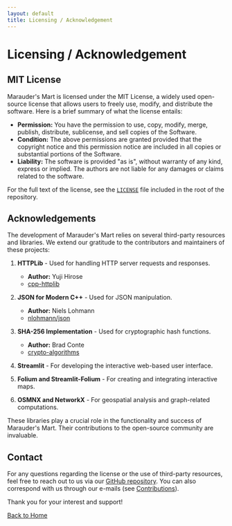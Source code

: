 ```yaml
---
layout: default
title: Licensing / Acknowledgement 
---
```


# Licensing / Acknowledgement

## MIT License

Marauder's Mart is licensed under the MIT License, a widely used open-source license that allows users to freely use, modify, and distribute the software. Here is a brief summary of what the license entails:

- **Permission:** You have the permission to use, copy, modify, merge, publish, distribute, sublicense, and sell copies of the Software.
- **Condition:** The above permissions are granted provided that the copyright notice and this permission notice are included in all copies or substantial portions of the Software.
- **Liability:** The software is provided "as is", without warranty of any kind, express or implied. The authors are not liable for any damages or claims related to the software.

For the full text of the license, see the [`LICENSE`](https://github.com/ps-1305/marauders-mart/blob/main/LICENSE) file included in the root of the repository.

## Acknowledgements

The development of Marauder's Mart relies on several third-party resources and libraries. We extend our gratitude to the contributors and maintainers of these projects:

1. **HTTPLib** - Used for handling HTTP server requests and responses.
   - **Author:** Yuji Hirose
   - [cpp-httplib](https://github.com/yhirose/cpp-httplib)

2. **JSON for Modern C++** - Used for JSON manipulation.
   - **Author:** Niels Lohmann
   - [nlohmann/json](https://github.com/nlohmann/json)

3. **SHA-256 Implementation** - Used for cryptographic hash functions.
   - **Author:** Brad Conte
   - [crypto-algorithms](https://github.com/B-Con/crypto-algorithms)

4. **Streamlit** - For developing the interactive web-based user interface.

5. **Folium and Streamlit-Folium** - For creating and integrating interactive maps.

6. **OSMNX and NetworkX** - For geospatial analysis and graph-related computations.

These libraries play a crucial role in the functionality and success of Marauder's Mart. Their contributions to the open-source community are invaluable.

## Contact

For any questions regarding the license or the use of third-party resources, feel free to reach out to us via our [GitHub repository](https://github.com/ps-1305/marauders-mart). You can also correspond with us through our e-mails (see [Contributions](contributions.md)).

Thank you for your interest and support!

[Back to Home](index.md)
